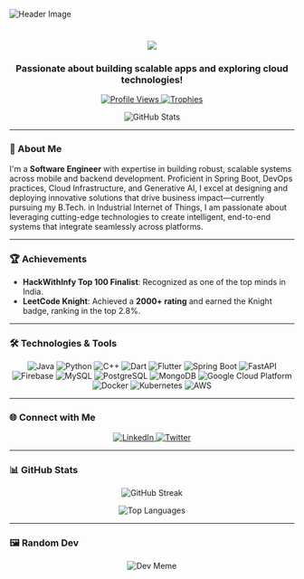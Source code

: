 ![Header Image](https://preview.redd.it/which-tool-is-used-to-make-deployment-diagrams-animated-v0-9mglchznt9db1.gif?width=1540&auto=webp&s=b355f467c74a1ced5b96a44fb11fc75acc30f67d)

<h1 align="center">
  <img src="https://readme-typing-svg.herokuapp.com?font=Fira+Code&size=30&duration=4000&color=36BCF7&center=true&vCenter=true&width=440&lines=Hi+%F0%9F%91%8B%2C+I'm+Avanish+Raj+Singh;Flutter+Lead+Developer;Backend+Developer;DevOps+Engineer">
</h1>

<h3 align="center">Passionate about building scalable apps and exploring cloud technologies!</h3>

<p align="center">
  <a href="https://github.com/avanishraj">
    <img src="https://komarev.com/ghpvc/?username=avanishraj&label=Profile%20views&color=0e75b6&style=for-the-badge" alt="Profile Views" />
  </a>
  <a href="https://github.com/ryo-ma/github-profile-trophy">
    <img src="https://github-profile-trophy.vercel.app/?username=avanishraj&theme=radical&no-bg=true&no-frame=true&row=1" alt="Trophies" />
  </a>
</p>

<p align="center">
  <img align="center" src="https://github-readme-stats.vercel.app/api?username=avanishraj&show_icons=true&theme=radical&hide_border=true" alt="GitHub Stats" />
</p>

---

### 🚀 About Me

I'm a **Software Engineer** with expertise in building robust, scalable systems across mobile and backend development. Proficient in Spring Boot, DevOps practices, Cloud Infrastructure, and Generative AI, I excel at designing and deploying innovative solutions that drive business impact—currently pursuing my B.Tech. in Industrial Internet of Things, I am passionate about leveraging cutting-edge technologies to create intelligent, end-to-end systems that integrate seamlessly across platforms.

---

### 🏆 Achievements

- **HackWithInfy Top 100 Finalist**: Recognized as one of the top minds in India.
- **LeetCode Knight**: Achieved a **2000+ rating** and earned the Knight badge, ranking in the top 2.8%.

---

### 🛠️ Technologies & Tools

<p align="center">
  <img src="https://img.shields.io/badge/Java-ED8B00?style=for-the-badge&logo=java&logoColor=white" alt="Java"/>
  <img src="https://img.shields.io/badge/Python-3670A0?style=for-the-badge&logo=python&logoColor=ffdd54" alt="Python"/>
  <img src="https://img.shields.io/badge/C++-00599C?style=for-the-badge&logo=cplusplus&logoColor=white" alt="C++"/>
  <img src="https://img.shields.io/badge/Dart-0175C2?style=for-the-badge&logo=dart&logoColor=white" alt="Dart"/>
  <img src="https://img.shields.io/badge/Flutter-02569B?style=for-the-badge&logo=flutter&logoColor=white" alt="Flutter"/>
  <img src="https://img.shields.io/badge/Spring%20Boot-6DB33F?style=for-the-badge&logo=spring&logoColor=white" alt="Spring Boot"/>
  <img src="https://img.shields.io/badge/FastAPI-009688?style=for-the-badge&logo=fastapi&logoColor=white" alt="FastAPI"/>
  <img src="https://img.shields.io/badge/Firebase-FFCA28?style=for-the-badge&logo=firebase&logoColor=black" alt="Firebase"/>
  <img src="https://img.shields.io/badge/MySQL-4479A1?style=for-the-badge&logo=mysql&logoColor=white" alt="MySQL"/>
  <img src="https://img.shields.io/badge/PostgreSQL-316192?style=for-the-badge&logo=postgresql&logoColor=white" alt="PostgreSQL"/>
  <img src="https://img.shields.io/badge/MongoDB-47A248?style=for-the-badge&logo=mongodb&logoColor=white" alt="MongoDB"/>
  <img src="https://img.shields.io/badge/GCP-4285F4?style=for-the-badge&logo=google-cloud&logoColor=white" alt="Google Cloud Platform"/>
  <img src="https://img.shields.io/badge/Docker-2496ED?style=for-the-badge&logo=docker&logoColor=white" alt="Docker"/>
  <img src="https://img.shields.io/badge/Kubernetes-326CE5?style=for-the-badge&logo=kubernetes&logoColor=white" alt="Kubernetes"/>
  <img src="https://img.shields.io/badge/AWS-232F3E?style=for-the-badge&logo=amazon-aws&logoColor=white" alt="AWS"/>
</p>

---

### 🌐 Connect with Me

<p align="center">
  <a href="https://linkedin.com/in/avanish-r-69965b124" target="_blank">
    <img src="https://img.shields.io/badge/LinkedIn-%230077B5.svg?style=for-the-badge&logo=linkedin&logoColor=white" alt="LinkedIn"/>
  </a>
  <a href="https://twitter.com/raj_054" target="_blank">
    <img src="https://img.shields.io/badge/Twitter-%231DA1F2.svg?style=for-the-badge&logo=twitter&logoColor=white" alt="Twitter"/>
  </a>
</p>

---

### 📊 GitHub Stats

<p align="center">
  <img align="center" src="https://github-readme-streak-stats.herokuapp.com/?user=avanishraj&theme=radical&hide_border=true" alt="GitHub Streak" />
</p>

<p align="center">
  <img align="center" src="https://github-readme-stats.vercel.app/api/top-langs/?username=avanishraj&layout=compact&theme=radical&hide_border=true" alt="Top Languages" />
</p>

---

### 🖼️ Random Dev 

<p align="center">
  <img src="https://readme-jokes.vercel.app/api?hideBorder&theme=radical" alt="Dev Meme"/>
</p>

